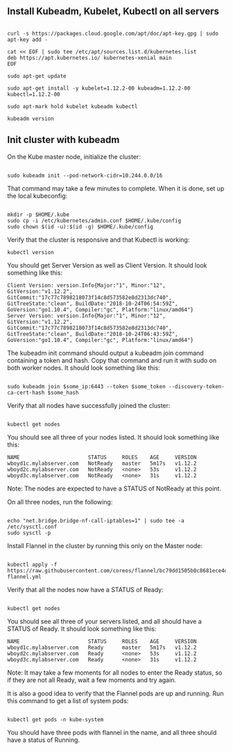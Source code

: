 ## Install Kubeadm, Kubelet, Kubectl on all servers
```

curl -s https://packages.cloud.google.com/apt/doc/apt-key.gpg | sudo apt-key add -

cat << EOF | sudo tee /etc/apt/sources.list.d/kubernetes.list
deb https://apt.kubernetes.io/ kubernetes-xenial main
EOF

sudo apt-get update

sudo apt-get install -y kubelet=1.12.2-00 kubeadm=1.12.2-00 kubectl=1.12.2-00

sudo apt-mark hold kubelet kubeadm kubectl

kubeadm version

```

## Init cluster with kubeadm
On the Kube master node, initialize the cluster:

```

sudo kubeadm init --pod-network-cidr=10.244.0.0/16

```

That command may take a few minutes to complete.
When it is done, set up the local kubeconfig:

```

mkdir -p $HOME/.kube
sudo cp -i /etc/kubernetes/admin.conf $HOME/.kube/config
sudo chown $(id -u):$(id -g) $HOME/.kube/config

```

Verify that the cluster is responsive and that Kubectl is working:
```
kubectl version
```

You should get Server Version as well as Client Version. It should look something like this:
```
Client Version: version.Info{Major:"1", Minor:"12", GitVersion:"v1.12.2", GitCommit:"17c77c7898218073f14c8d573582e8d2313dc740", GitTreeState:"clean", BuildDate:"2018-10-24T06:54:59Z", GoVersion:"go1.10.4", Compiler:"gc", Platform:"linux/amd64"}
Server Version: version.Info{Major:"1", Minor:"12", GitVersion:"v1.12.2", GitCommit:"17c77c7898218073f14c8d573582e8d2313dc740", GitTreeState:"clean", BuildDate:"2018-10-24T06:43:59Z", GoVersion:"go1.10.4", Compiler:"gc", Platform:"linux/amd64"}
```

The kubeadm init command should output a kubeadm join command containing a token and hash. Copy that command and run it with sudo on both worker nodes. It should look something like this:
```

sudo kubeadm join $some_ip:6443 --token $some_token --discovery-token-ca-cert-hash $some_hash

```

Verify that all nodes have successfully joined the cluster:
```

kubectl get nodes

```

You should see all three of your nodes listed. It should look something like this:
```
NAME                      STATUS     ROLES    AGE     VERSION
wboyd1c.mylabserver.com   NotReady   master   5m17s   v1.12.2
wboyd2c.mylabserver.com   NotReady   <none>   53s     v1.12.2
wboyd3c.mylabserver.com   NotReady   <none>   31s     v1.12.2
```
Note: The nodes are expected to have a STATUS of NotReady at this point.

On all three nodes, run the following:
```

echo "net.bridge.bridge-nf-call-iptables=1" | sudo tee -a /etc/sysctl.conf
sudo sysctl -p

```

Install Flannel in the cluster by running this only on the Master node:
```

kubectl apply -f https://raw.githubusercontent.com/coreos/flannel/bc79dd1505b0c8681ece4de4c0d86c5cd2643275/Documentation/kube-flannel.yml

```

Verify that all the nodes now have a STATUS of Ready:
```

kubectl get nodes

```
You should see all three of your servers listed, and all should have a STATUS of Ready. It should look something like this:
```
NAME                      STATUS     ROLES    AGE     VERSION
wboyd1c.mylabserver.com   Ready      master   5m17s   v1.12.2
wboyd2c.mylabserver.com   Ready      <none>   53s     v1.12.2
wboyd3c.mylabserver.com   Ready      <none>   31s     v1.12.2
```
Note: It may take a few moments for all nodes to enter the Ready status, so if they are not all Ready, wait a few moments and try again.

It is also a good idea to verify that the Flannel pods are up and running. Run this command to get a list of system pods:
```

kubectl get pods -n kube-system

```
You should have three pods with flannel in the name, and all three should have a status of Running.

